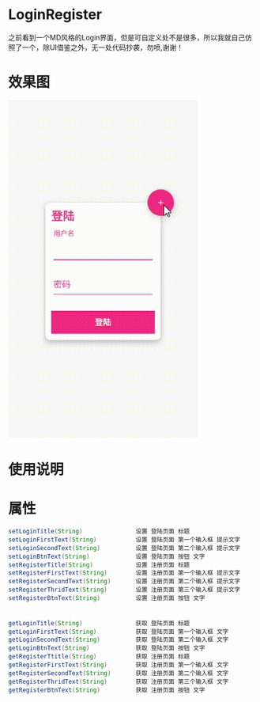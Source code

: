# LoginRegister
之前看到一个MD风格的Login界面，但是可自定义处不是很多，所以我就自己仿照了一个，除UI借鉴之外，无一处代码抄袭，勿喷,谢谢！
# 效果图
![](https://github.com/PhilGeng/LoginRegister/blob/master/screenshot/2.gif)

# 使用说明




# 属性
```java
setLoginTitle(String)               设置 登陆页面 标题
setLoginFirstText(String)           设置 登陆页面 第一个输入框 提示文字
setLoginSecondText(String)          设置 登陆页面 第二个输入框 提示文字
setLoginBtnText(String)             设置 登陆页面 按钮 文字
setRegisterTitle(String)            设置 注册页面 标题
setRegisterFirstText(String)        设置 注册页面 第一个输入框 提示文字
setRegisterSecondText(String)       设置 注册页面 第二个输入框 提示文字
setRegisterThridText(String)        设置 注册页面 第三个输入框 提示文字
setRegisterBtnText(String)          设置 注册页面 按钮 文字


getLoginTitle(String)               获取 登陆页面 标题
getLoginFirstText(String)           获取 登陆页面 第一个输入框 文字
getLoginSecondText(String)          获取 登陆页面 第二个输入框 文字
getLoginBtnText(String)             获取 登陆页面 按钮 文字
getRegisterTtitle(String)           获取 注册页面 标题
getRegisterFirstText(String)        获取 注册页面 第一个输入框 文字
getRegisterSecondText(String)       获取 注册页面 第二个输入框 文字
getRegisterThridText(String)        获取 注册页面 第三个输入框 文字
getRegisterBtnText(String)          获取 注册页面 按钮 文字


``` 